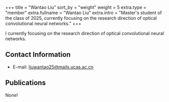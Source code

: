 +++
title = "Wantao Liu"
sort_by = "weight"
weight = 5
extra.type = "member"
extra.fullname = "Wantao Liu"
extra.intro = "Master's student of the class of 2025, currently focusing on the research direction of optical convolutional neural networks."
+++

I currently focusing on the research direction of optical convolutional neural networks.

## Contact Information

- E-mail: [liuwantao25@mails.ucas.ac.cn](mailto:liuwantao25@mails.ucas.ac.cn)

## Publications

None!